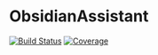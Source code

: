 # ObsidianAssistant

[![Build Status](https://github.com/josePereiro/ObsidianAssistant.jl/actions/workflows/CI.yml/badge.svg?branch=main)](https://github.com/josePereiro/ObsidianAssistant.jl/actions/workflows/CI.yml?query=branch%3Amain)
[![Coverage](https://codecov.io/gh/josePereiro/ObsidianAssistant.jl/branch/main/graph/badge.svg)](https://codecov.io/gh/josePereiro/ObsidianAssistant.jl)
